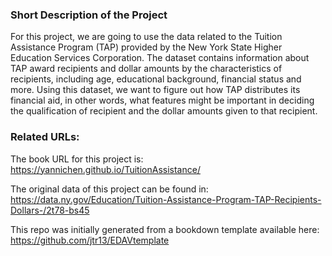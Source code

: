 
### Short Description of the Project

For this project, we are going to use the data related to the Tuition Assistance Program (TAP) provided by the New York State Higher Education Services Corporation. The dataset contains information about TAP award recipients and dollar amounts by the characteristics of recipients, including age, educational background, financial status and more. Using this dataset, we want to figure out how TAP distributes its financial aid, in other words, what features might be important in deciding the qualification of recipient and the dollar amounts given to that recipient. 

### Related URLs: 

The book URL for this project is: 
https://yannichen.github.io/TuitionAssistance/

The original data of this project can be found in: 
https://data.ny.gov/Education/Tuition-Assistance-Program-TAP-Recipients-Dollars-/2t78-bs45

This repo was initially generated from a bookdown template available here: 
https://github.com/jtr13/EDAVtemplate




